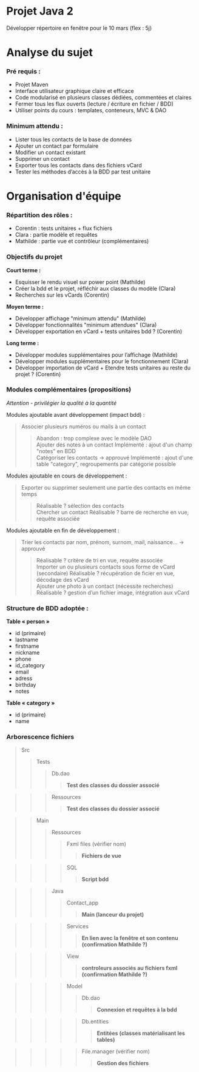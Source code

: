 # Projet Java 2
Développer répertoire en fenêtre pour le 10 mars (flex : 5j)

# Analyse du sujet

### Pré requis : 
- Projet Maven
- Interface utilisateur graphique claire et efficace
- Code modularisé en plusieurs classes dédiées, commentées et claires
- Fermer tous les flux ouverts (lecture / écriture en fichier / BDD)
- Utiliser points du cours : templates, conteneurs, MVC & DAO

### Minimum attendu :
- Lister tous les contacts de la base de données
- Ajouter un contact par formulaire
- Modifier un contact existant
- Supprimer un contact
- Exporter tous les contacts dans des fichiers vCard
- Tester les méthodes d’accès à la BDD par test unitaire

# Organisation d'équipe

### Répartition des rôles :
- Corentin : tests unitaires + flux fichiers
- Clara : partie modèle et requêtes
- Mathilde : partie vue et contrôleur (complémentaires)

### Objectifs du projet

**Court terme :**
- Esquisser le rendu visuel sur power point (Mathilde)
- Créer la bdd et le projet, réfléchir aux classes du modèle (Clara)
- Recherches sur les vCards (Corentin)

**Moyen terme :**
- Développer affichage "minimum attendu" (Mathilde)
- Développer fonctionnalités "minimum attendues" (Clara)
- Développer exportation en vCard + tests unitaires bdd ? (Corentin)

**Long terme :**
- Développer modules supplémentaires pour l’affichage (Mathilde)
- Développer modules supplémentaires pour le fonctionnement (Clara)
- Développer importation de vCard + Etendre tests unitaires au reste du projet ? (Corentin)


### Modules complémentaires (propositions)
*Attention - privilégier la qualité à la quantité*

Modules ajoutable avant développement (impact bdd) : 
> Associer plusieurs numéros ou mails à un contact
>> Abandon : trop complexe avec le modèle DAO  
> Ajouter des notes à un contact
>> Implémenté : ajout d'un champ "notes" en BDD  
> Catégoriser les contacts -> approuvé
>> Implémenté : ajout d'une table "category", regroupements par catégorie possible

Modules ajoutable en cours de développement : 
> Exporter ou supprimer seulement une partie des contacts en même temps
>> Réalisable ? sélection des contacts  
> Chercher un contact
>> Réalisable ? barre de recherche en vue, requête associée  

Modules ajoutable en fin de développement :
> Trier les contacts par nom, prénom, surnom, mail, naissance… -> approuvé
>> Réalisable ? critère de tri en vue, requête associée  
> Importer un ou plusieurs contacts sous forme de vCard (secondaire)
>> Réalisable ? récupération de ficier en vue, décodage des vCard  
> Ajouter une photo à un contact (nécessite recherches)
>> Réalisable ? gestion d’un fichier image, intégration aux vCard

### Structure de BDD adoptée : 
**Table « person »**
- id (primaire)
- lastname
- firstname 
- nickname
- phone
- id_category
- email
- adress 
- birthday 
- notes

**Table « category »**
- id (primaire)
- name

### Arborescence fichiers
> Src  
>> Tests  
>>> Db.dao  
>>>> **Test des classes du dossier associé**  

>>> Ressources  
>>>> **Test des classes du dossier associé**  

>> Main  
>>> Ressources  
>>>> Fxml files (vérifier nom)  
>>>>> **Fichiers de vue**  

>>>> SQL  
>>>>> **Script bdd**  

>>> Java  
>>>> Contact_app  
>>>>> **Main (lanceur du projet)**  

>>>> Services  
>>>>> **En lien avec la fenêtre et son contenu (confirmation Mathilde ?)**  

>>>> View  
>>>>> **controleurs associés au fichiers fxml (confirmation Mathilde ?)**  

>>>> Model  
>>>>> Db.dao  
>>>>>> **Connexion et requêtes à la bdd**  

>>>>> Db.entities  
>>>>>> **Entitées (classes matérialisant les tables)**  

>>>>> File.manager (vérifier nom)  
>>>>>> **Gestion des fichiers**  
